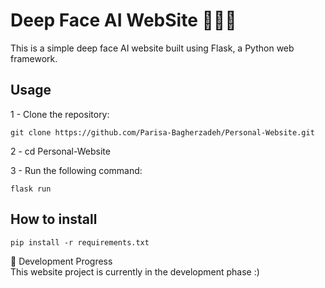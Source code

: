 # Deep Face AI WebSite 👩🏻‍💻
This is a simple deep face AI website built using Flask, a Python web framework.

## Usage
1 - Clone the repository:
```
git clone https://github.com/Parisa-Bagherzadeh/Personal-Website.git
```
2 - cd Personal-Website

3 - Run the following command:
```
flask run 
```
## How to install
```
pip install -r requirements.txt
```
🔨 Development Progress<br>
This website project is currently in the development phase :)